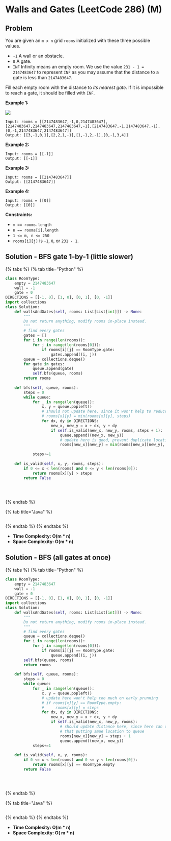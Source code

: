 # Walls and Gates (LeetCode 286) (M)



## Problem



You are given an `m x n` grid `rooms` initialized with these three possible values.

* `-1` A wall or an obstacle.
* `0` A gate.
* `INF` Infinity means an empty room. We use the value `231 - 1 = 2147483647` to represent `INF` as you may assume that the distance to a gate is less than `2147483647`.

Fill each empty room with the distance to _its nearest gate_. If it is impossible to reach a gate, it should be filled with `INF`.

&#x20;

**Example 1:**

![](https://assets.leetcode.com/uploads/2021/01/03/grid.jpg)

```
Input: rooms = [[2147483647,-1,0,2147483647],[2147483647,2147483647,2147483647,-1],[2147483647,-1,2147483647,-1],[0,-1,2147483647,2147483647]]
Output: [[3,-1,0,1],[2,2,1,-1],[1,-1,2,-1],[0,-1,3,4]]
```

**Example 2:**

```
Input: rooms = [[-1]]
Output: [[-1]]
```

**Example 3:**

```
Input: rooms = [[2147483647]]
Output: [[2147483647]]
```

**Example 4:**

```
Input: rooms = [[0]]
Output: [[0]]
```

&#x20;

**Constraints:**

* `m == rooms.length`
* `n == rooms[i].length`
* `1 <= m, n <= 250`
* `rooms[i][j]` is `-1`, `0`, or `231 - 1`.

## Solution - BFS gate 1-by-1 (little slower)

{% tabs %}
{% tab title="Python" %}
```python
class RoomType:
    empty = 2147483647
    wall = -1
    gate = 0
DIRECTIONS = [[-1, 0], [1, 0], [0, 1], [0, -1]]
import collections
class Solution:
    def wallsAndGates(self, rooms: List[List[int]]) -> None:
        """
        Do not return anything, modify rooms in-place instead.
        """
        # find every gates
        gates = []
        for i in range(len(rooms)):
            for j in range(len(rooms[0])):
                if rooms[i][j] == RoomType.gate:
                    gates.append((i, j))
        queue = collections.deque()
        for gate in gates:
            queue.append(gate)
            self.bfs(queue, rooms)
        return rooms
    
    def bfs(self, queue, rooms):
        steps = 0
        while queue:
            for _ in range(len(queue)):
                x, y = queue.popleft()
                # should not update here, since it won't help to reduce BFS search
                # rooms[x][y] = min(rooms[x][y], steps)
                for dx, dy in DIRECTIONS:
                    new_x, new_y = x + dx, y + dy
                    if self.is_valid(new_x, new_y, rooms, steps + 1):
                        queue.append((new_x, new_y))
                        # update here is good, prevent duplicate location putting to queue
                        rooms[new_x][new_y] = min(rooms[new_x][new_y], steps + 1)
                        
            steps+=1
    
    def is_valid(self, x, y, rooms, steps):
        if 0 <= x < len(rooms) and 0 <= y < len(rooms[0]):
            return rooms[x][y] > steps 
        return False
                
                
        
```
{% endtab %}

{% tab title="Java" %}
```java
```
{% endtab %}
{% endtabs %}

* **Time Complexity:  O(m \* n)**
* **Space Complexity: O(m \* n)**



## Solution - BFS (all gates at once)

{% tabs %}
{% tab title="Python" %}
```python
class RoomType:
    empty = 2147483647
    wall = -1
    gate = 0
DIRECTIONS = [[-1, 0], [1, 0], [0, 1], [0, -1]]
import collections
class Solution:
    def wallsAndGates(self, rooms: List[List[int]]) -> None:
        """
        Do not return anything, modify rooms in-place instead.
        """
        # find every gates
        queue = collections.deque()
        for i in range(len(rooms)):
            for j in range(len(rooms[0])):
                if rooms[i][j] == RoomType.gate:
                    queue.append((i, j))
        self.bfs(queue, rooms)
        return rooms
    
    def bfs(self, queue, rooms):
        steps = 0
        while queue:
            for _ in range(len(queue)):
                x, y = queue.popleft()
                # update here won't help too much on early prunning
                # if rooms[x][y] == RoomType.empty:
                #     rooms[x][y] = steps
                for dx, dy in DIRECTIONS:
                    new_x, new_y = x + dx, y + dy
                    if self.is_valid(new_x, new_y, rooms):
                        # should update distance here, since here can only prevant duplicate BFS research 
                        # that putting smae location to queue
                        rooms[new_x][new_y] = steps + 1
                        queue.append((new_x, new_y))
            steps+=1
    
    def is_valid(self, x, y, rooms):
        if 0 <= x < len(rooms) and 0 <= y < len(rooms[0]):
            return rooms[x][y] == RoomType.empty
        return False
                
                
        
```
{% endtab %}

{% tab title="Java" %}
```java
```
{% endtab %}
{% endtabs %}

* **Time Complexity:  O(m \* n)**
* **Space Complexity: O( m \* n)**
